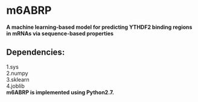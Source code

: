 # m6ABRP
**A machine learning-based model for predicting YTHDF2 binding regions in mRNAs via sequence-based properties**
## Dependencies:
1.sys  
2.numpy  
3.sklearn  
4.joblib  
**m6ABRP is implemented using Python2.7.**  

